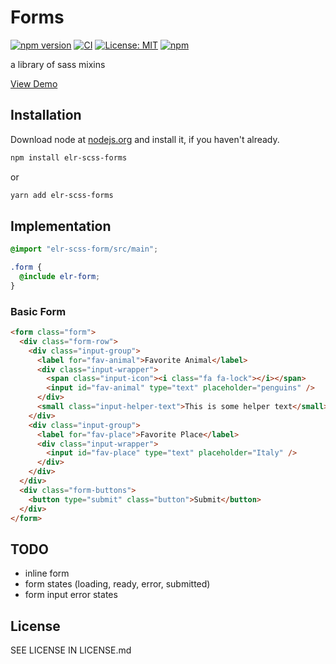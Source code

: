 # Forms

[![npm version](http://img.shields.io/npm/v/elr-scss-forms.svg)](https://www.npmjs.org/package/elr-scss-forms)
[![CI](https://github.com/Beth3346/elr-scss-forms/actions/workflows/node.js.yml/badge.svg)](https://github.com/Beth3346/elr-scss-forms/actions/workflows/node.js.yml)
[![License: MIT](https://img.shields.io/badge/License-MIT-yellow.svg)](https://opensource.org/licenses/MIT)
[![npm](https://img.shields.io/npm/dm/elr-scss-forms.svg?style=flat)](https://npmjs.com/package/elr-scss-forms)

a library of sass mixins

[View Demo](https://elr-scss-forms.netlify.app/)

## Installation

Download node at [nodejs.org](http://nodejs.org) and install it, if you haven't already.

```sh
npm install elr-scss-forms
```

or

```sh
yarn add elr-scss-forms
```

## Implementation

```scss
@import "elr-scss-form/src/main";

.form {
  @include elr-form;
}
```

### Basic Form

```html
<form class="form">
  <div class="form-row">
    <div class="input-group">
      <label for="fav-animal">Favorite Animal</label>
      <div class="input-wrapper">
        <span class="input-icon"><i class="fa fa-lock"></i></span>
        <input id="fav-animal" type="text" placeholder="penguins" />
      </div>
      <small class="input-helper-text">This is some helper text</small>
    </div>
    <div class="input-group">
      <label for="fav-place">Favorite Place</label>
      <div class="input-wrapper">
        <input id="fav-place" type="text" placeholder="Italy" />
      </div>
    </div>
  </div>
  <div class="form-buttons">
    <button type="submit" class="button">Submit</button>
  </div>
</form>
```

## TODO

- inline form
- form states (loading, ready, error, submitted)
- form input error states

## License

SEE LICENSE IN LICENSE.md
